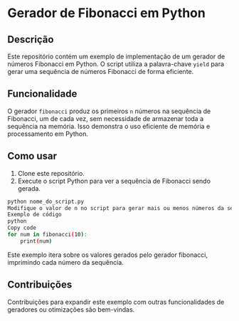 # Gerador de Fibonacci em Python

## Descrição

Este repositório contém um exemplo de implementação de um gerador de números Fibonacci em Python. O script utiliza a palavra-chave `yield` para gerar uma sequência de números Fibonacci de forma eficiente.

## Funcionalidade

O gerador `fibonacci` produz os primeiros `n` números na sequência de Fibonacci, um de cada vez, sem necessidade de armazenar toda a sequência na memória. Isso demonstra o uso eficiente de memória e processamento em Python.

## Como usar

1. Clone este repositório.
2. Execute o script Python para ver a sequência de Fibonacci sendo gerada.

```bash
python nome_do_script.py
Modifique o valor de n no script para gerar mais ou menos números da sequência de Fibonacci.
Exemplo de código
python
Copy code
for num in fibonacci(10):
    print(num)
```
Este exemplo itera sobre os valores gerados pelo gerador fibonacci, imprimindo cada número da sequência.

## Contribuições
Contribuições para expandir este exemplo com outras funcionalidades de geradores ou otimizações são bem-vindas.
